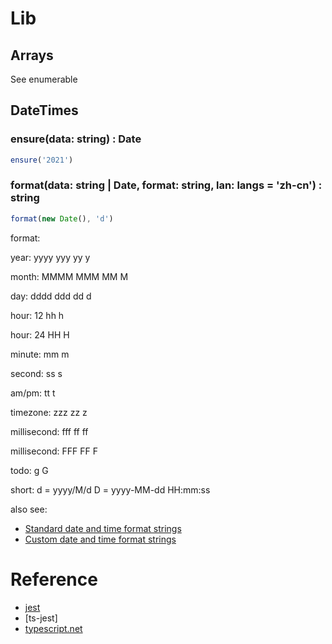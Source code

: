 

#



# Lib


## Arrays

See enumerable


## DateTimes

### ensure(data: string) : Date
``` typescript
ensure('2021')
```



### format(data: string | Date, format: string, lan: langs = 'zh-cn') : string

```typescript
format(new Date(), 'd')
```

format:

year:
yyyy
yyy
yy
y

month:
MMMM
MMM
MM
M

day:
dddd
ddd
dd
d

hour:  12 
hh
h

hour: 24
HH
H

minute:
mm
m

second:
ss
s

am/pm:
tt
t

timezone:
zzz
zz
z

millisecond:
fff
ff
ff

millisecond:
FFF
FF
F

todo:
g
G


short:
d = yyyy/M/d
D = yyyy-MM-dd HH:mm:ss 

also see:
+ [Standard date and time format strings](https://docs.microsoft.com/en-us/dotnet/standard/base-types/standard-date-and-time-format-strings)
+ [Custom date and time format strings](https://docs.microsoft.com/en-us/dotnet/standard/base-types/custom-date-and-time-format-strings)





# Reference

+ [jest](https://jestjs.io/zh-Hans)
+ [ts-jest]
+ [typescript.net](https://github.com/electricessence/TypeScript.NET)